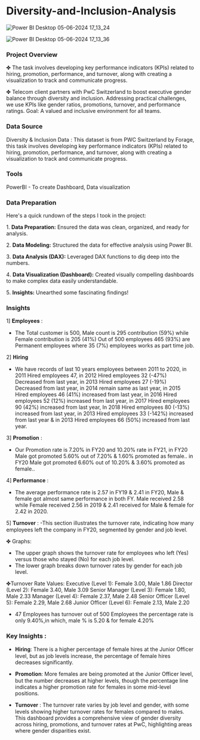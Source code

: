 # Diversity-and-Inclusion-Analysis

![Power BI Desktop 05-06-2024 17_13_24](https://github.com/sujata-mandal13/Diversity-and-Inclusion-Analysis/assets/171798508/0784b030-b33c-48ae-a006-4126230c84cf)

![Power BI Desktop 05-06-2024 17_13_36](https://github.com/sujata-mandal13/Diversity-and-Inclusion-Analysis/assets/171798508/8ca0ec74-3a6f-4251-840f-f16e1298a54a)

### Project Overview

✤ The task involves developing key performance indicators (KPIs) related to hiring, promotion, performance, and turnover, along with creating a visualization to track and communicate progress.

✤ Telecom client partners with PwC Switzerland to boost executive gender balance through diversity and inclusion. Addressing practical challenges, we use KPIs like gender ratios, promotions, turnover, and performance ratings. Goal: A valued and inclusive environment for all teams.

### Data Source 

Diversity & Inclusion Data : This dataset is from PWC Switzerland by Forage, this task involves developing key performance indicators (KPIs) related to hiring, promotion, performance, and turnover, along with creating a visualization to track and communicate progress.

### Tools 

PowerBI - To create Dashboard, Data visualization

 ### Data Preparation

Here's a quick rundown of the steps I took in the project:

1️. **Data Preparation:**
Ensured the data was clean, organized, and ready for analysis.

2️. **Data Modeling:**
Structured the data for effective analysis using Power BI.

3️. **Data Analysis (DAX):** 
Leveraged DAX functions to dig deep into the numbers.

4️. **Data Visualization (Dashboard):** 
Created visually compelling dashboards to make complex data easily understandable.

5️. **Insights:** 
Unearthed some fascinating findings!

### Insights

1] 𝐄𝐦𝐩𝐥𝐨𝐲𝐞𝐞𝐬 :
- The Total customer is 500, Male count is 295 contribution (59%) while Female contribution is 205 (41%) Out of 500 employees 465 (93%) are Permanent employees where 35 (7%) employees works as part time job.

2] 𝐇𝐢𝐫𝐢𝐧𝐠
- We have records of last 10 years employees between 2011 to 2020, in 2011 Hired employees 47, in 2012 Hired employees 32 (-47%) Decreased from last year, in 2013 Hired employees 27 (-19%) Decreased from last year, in 2014 remain same as last year, in 2015 Hired employees 46 (41%) increased from last year, in 2016 Hired employees 52 (12%) increased from last year, in 2017 Hired employees 90 (42%) increased from last year, In 2018 Hired employees 80 (-13%) increased from last year, in 2013 Hired employees 33 (-142%) increased from last year & in 2013 Hired employees 66 (50%) increased from last year.

3] 𝐏𝐫𝐨𝐦𝐨𝐭𝐢𝐨𝐧 :
- Our Promotion rate is 7.20% in FY20 and 10.20% rate in FY21, in FY20 Male got promoted 5.60% out of 7.20% & 1.60% promoted as female.. in FY20 Male got promoted 6.60% out of 10.20% & 3.60% promoted as female..

4] 𝐏𝐞𝐫𝐟𝐨𝐫𝐦𝐚𝐧𝐜𝐞 :
- The average performance rate is 2.57 in FY19 & 2.41 in FY20, Male & female got almost same performance in both FY. Male received 2.58 while Female received 2.56 in 2019 & 2.41 received for Male & female for 2.42 in 2020.

5] 𝐓𝐮𝐫𝐧𝐨𝐯𝐞𝐫 :
-This section illustrates the turnover rate, indicating how many employees left the company in FY20, segmented by gender and job level.

✤ Graphs:
- The upper graph shows the turnover rate for employees who left (Yes) versus those who stayed (No) for each job level.
- The lower graph breaks down turnover rates by gender for each job level.

✤Turnover Rate Values:
Executive (Level 1): Female 3.00, Male 1.86
Director (Level 2): Female 3.40, Male 3.09
Senior Manager (Level 3): Female 1.80, Male 2.33
Manager (Level 4): Female 2.37, Male 2.48
Senior Officer (Level 5): Female 2.29, Male 2.68
Junior Officer (Level 6): Female 2.13, Male 2.20

- 47 Employees has turnover out of 500 Employees the percentage rate is only 9.40%,in which, male % is 5.20 & for female 4.20%

### **Key Insights :** 

- 𝐇𝐢𝐫𝐢𝐧𝐠: There is a higher percentage of female hires at the Junior Officer level, but as job levels increase, the percentage of female hires decreases significantly.
 
- 𝐏𝐫𝐨𝐦𝐨𝐭𝐢𝐨𝐧: More females are being promoted at the Junior Officer level, but the number decreases at higher levels, though the percentage line indicates a higher promotion rate for females in some mid-level positions.

- 𝐓𝐮𝐫𝐧𝐨𝐯𝐞𝐫 : The turnover rate varies by job level and gender, with some levels showing higher turnover rates for females compared to males.
This dashboard provides a comprehensive view of gender diversity across hiring, promotions, and turnover rates at PwC, highlighting areas where gender disparities exist.
